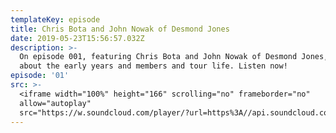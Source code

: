 ```yaml
---
templateKey: episode
title: Chris Bota and John Nowak of Desmond Jones
date: 2019-05-23T15:56:57.032Z
description: >-
  On episode 001, featuring Chris Bota and John Nowak of Desmond Jones, we chat
  about the early years and members and tour life. Listen now!
episode: '01'
src: >-
  <iframe width="100%" height="166" scrolling="no" frameborder="no"
  allow="autoplay"
  src="https://w.soundcloud.com/player/?url=https%3A//api.soundcloud.com/tracks/621764838&color=%23ff5500&auto_play=false&hide_related=false&show_comments=true&show_user=true&show_reposts=false&show_teaser=true"></iframe>
---
```



